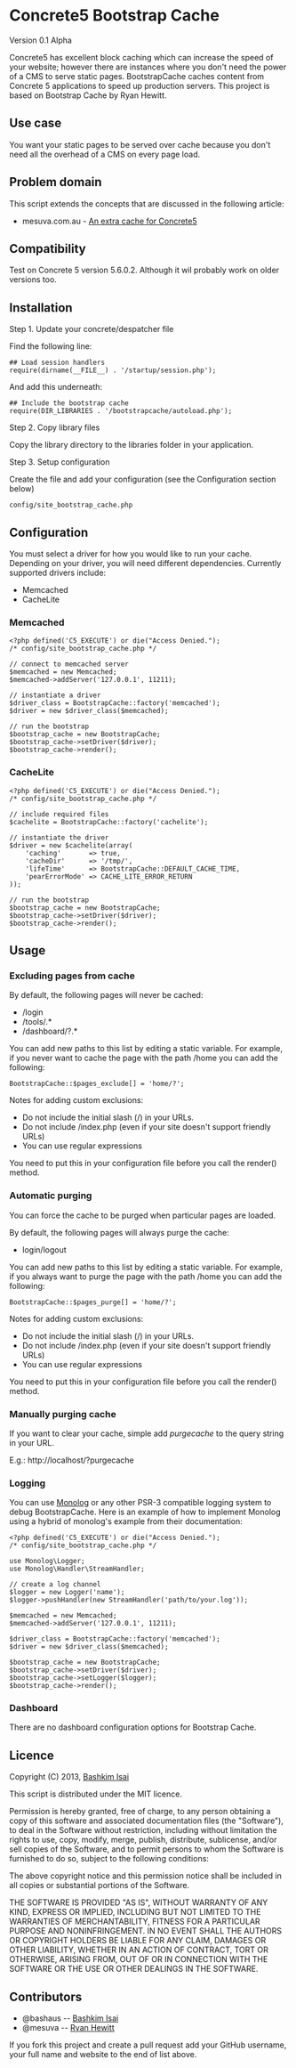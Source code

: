 # Concrete5 Bootstrap Cache

Version 0.1 Alpha

Concrete5 has excellent block caching which can increase the speed of your website; however there are instances where you don't need the power of a CMS to serve static pages. BootstrapCache caches content from Concrete 5 applications to speed up production servers. This project is based on Bootstrap Cache by Ryan Hewitt.

## Use case

You want your static pages to be served over cache because you don't need all the overhead of a CMS on every page load.

## Problem domain

This script extends the concepts that are discussed in the following article:

* mesuva.com.au - [An extra cache for Concrete5](http://www.mesuva.com.au/blog/technical-notes/an-extra-cache-for-concrete5/)

## Compatibility

Test on Concrete 5 version 5.6.0.2. Although it wil probably work on older versions too.

## Installation

Step 1. Update your concrete/despatcher file

Find the following line:

    ## Load session handlers
    require(dirname(__FILE__) . '/startup/session.php');

And add this underneath:

    ## Include the bootstrap cache
    require(DIR_LIBRARIES . '/bootstrapcache/autoload.php');

Step 2. Copy library files

Copy the library directory to the libraries folder in your application.

Step 3. Setup configuration

Create the file and add your configuration (see the Configuration section below)

    config/site_bootstrap_cache.php

## Configuration

You must select a driver for how you would like to run your cache. Depending on your driver, you will need different dependencies. Currently supported drivers include:

* Memcached
* CacheLite

### Memcached

    <?php defined('C5_EXECUTE') or die("Access Denied.");
    /* config/site_bootstrap_cache.php */

    // connect to memcached server
    $memcached = new Memcached;
    $memcached->addServer('127.0.0.1', 11211);

    // instantiate a driver
    $driver_class = BootstrapCache::factory('memcached');
    $driver = new $driver_class($memcached);
    
    // run the bootstrap
    $bootstrap_cache = new BootstrapCache;
    $bootstrap_cache->setDriver($driver);
    $bootstrap_cache->render();

### CacheLite

    <?php defined('C5_EXECUTE') or die("Access Denied.");
    /* config/site_bootstrap_cache.php */
    
    // include required files
    $cachelite = BootstrapCache::factory('cachelite');

    // instantiate the driver
    $driver = new $cachelite(array(
        'caching'       => true,
        'cacheDir'      => '/tmp/',
        'lifeTime'      => BootstrapCache::DEFAULT_CACHE_TIME,
        'pearErrorMode' => CACHE_LITE_ERROR_RETURN
    ));
    
    // run the bootstrap
    $bootstrap_cache = new BootstrapCache;
    $bootstrap_cache->setDriver($driver);
    $bootstrap_cache->render();

## Usage

### Excluding pages from cache

By default, the following pages will never be cached:

* /login
* /tools/.*
* /dashboard/?.*

You can add new paths to this list by editing a static variable. For example, if you never want to cache the page with the path /home you can add the following:

    BootstrapCache::$pages_exclude[] = 'home/?';

Notes for adding custom exclusions:

* Do not include the initial slash (/) in your URLs.
* Do not include /index.php (even if your site doesn't support friendly URLs)
* You can use regular expressions

You need to put this in your configuration file before you call the render() method.

### Automatic purging

You can force the cache to be purged when particular pages are loaded.

By default, the following pages will always purge the cache:

* login/logout

You can add new paths to this list by editing a static variable. For example, if you always want to purge the page with the path /home you can add the following:

    BootstrapCache::$pages_purge[] = 'home/?';

Notes for adding custom exclusions:

* Do not include the initial slash (/) in your URLs.
* Do not include /index.php (even if your site doesn't support friendly URLs)
* You can use regular expressions

You need to put this in your configuration file before you call the render() method.

### Manually purging cache

If you want to clear your cache, simple add _purgecache_ to the query string in your URL.

E.g.: http://localhost/?purgecache

### Logging

You can use [Monolog](https://github.com/Seldaek/monolog) or any other PSR-3 compatible logging system to debug BootstrapCache. Here is an example of how to implement Monolog using a hybrid of monolog's example from their documentation:

    <?php defined('C5_EXECUTE') or die("Access Denied.");
    /* config/site_bootstrap_cache.php */

    use Monolog\Logger;
    use Monolog\Handler\StreamHandler;
    
    // create a log channel
    $logger = new Logger('name');
    $logger->pushHandler(new StreamHandler('path/to/your.log'));
    
    $memcached = new Memcached;
    $memcached->addServer('127.0.0.1', 11211);

    $driver_class = BootstrapCache::factory('memcached');
    $driver = new $driver_class($memcached);
    
    $bootstrap_cache = new BootstrapCache;
    $bootstrap_cache->setDriver($driver);
    $bootstrap_cache->setLogger($logger);
    $bootstrap_cache->render();

### Dashboard

There are no dashboard configuration options for Bootstrap Cache.

## Licence

Copyright (C) 2013, [Bashkim Isai](http://www.bashkim.com.au)

This script is distributed under the MIT licence.

Permission is hereby granted, free of charge, to any person obtaining a copy of this software and associated documentation files (the "Software"), to deal in the Software without restriction, including without limitation the rights to use, copy, modify, merge, publish, distribute, sublicense, and/or sell copies of the Software, and to permit persons to whom the Software is furnished to do so, subject to the following conditions:

The above copyright notice and this permission notice shall be included in all copies or substantial portions of the Software.

THE SOFTWARE IS PROVIDED "AS IS", WITHOUT WARRANTY OF ANY KIND, EXPRESS OR IMPLIED, INCLUDING BUT NOT LIMITED TO THE WARRANTIES OF MERCHANTABILITY, FITNESS FOR A PARTICULAR PURPOSE AND NONINFRINGEMENT. IN NO EVENT SHALL THE AUTHORS OR COPYRIGHT HOLDERS BE LIABLE FOR ANY CLAIM, DAMAGES OR OTHER LIABILITY, WHETHER IN AN ACTION OF CONTRACT, TORT OR OTHERWISE, ARISING FROM, OUT OF OR IN CONNECTION WITH THE SOFTWARE OR THE USE OR OTHER DEALINGS IN THE SOFTWARE.

## Contributors

* @bashaus -- [Bashkim Isai](http://www.bashkim.com.au/)
* @mesuva -- [Ryan Hewitt](http://www.mesuva.com.au/)

If you fork this project and create a pull request add your GitHub username, your full name and website to the end of list above.